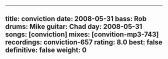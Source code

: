 
---
title: conviction
date: 2008-05-31
bass:	Rob
drums:	Mike
guitar:	Chad
day: 2008-05-31
songs: [conviction]
mixes: [convition-mp3-743]
recordings: conviction-657
rating: 8.0
best: false
definitive: false
weight: 0
---

